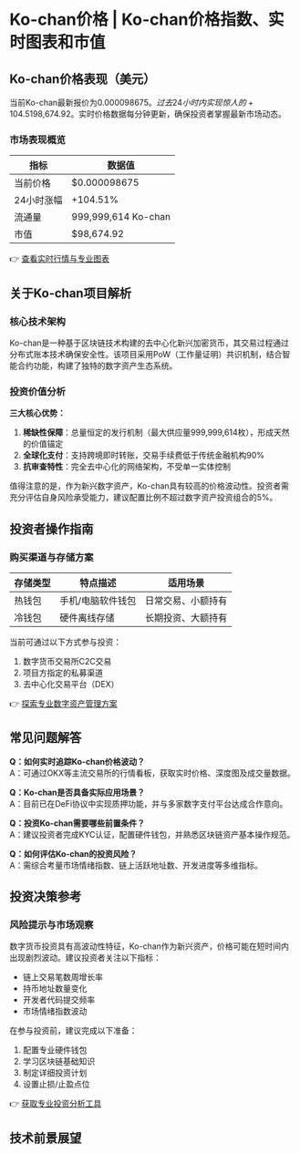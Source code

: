 # Ko-chan价格 | Ko-chan价格指数、实时图表和市值

## Ko-chan价格表现（美元）

当前Ko-chan最新报价为$0.000098675。过去24小时内实现惊人的+104.51%涨幅，流通量与最大供应量同为999,999,614枚，完全稀释市值达$98,674.92。实时价格数据每分钟更新，确保投资者掌握最新市场动态。

### 市场表现概览

| 指标         | 数据值               |
|--------------|----------------------|
| 当前价格     | $0.000098675         |
| 24小时涨幅   | +104.51%             |
| 流通量       | 999,999,614 Ko-chan  |
| 市值         | $98,674.92           |

👉 [查看实时行情与专业图表](https://bit.ly/okx_welcome)

## 关于Ko-chan项目解析

### 核心技术架构

Ko-chan是一种基于区块链技术构建的去中心化新兴加密货币，其交易过程通过分布式账本技术确保安全性。该项目采用PoW（工作量证明）共识机制，结合智能合约功能，构建了独特的数字资产生态系统。

### 投资价值分析

**三大核心优势：**
1. **稀缺性保障**：总量恒定的发行机制（最大供应量999,999,614枚），形成天然的价值锚定
2. **全球化支付**：支持跨境即时转账，交易手续费低于传统金融机构90%
3. **抗审查特性**：完全去中心化的网络架构，不受单一实体控制

值得注意的是，作为新兴数字资产，Ko-chan具有较高的价格波动性。投资者需充分评估自身风险承受能力，建议配置比例不超过数字资产投资组合的5%。

## 投资者操作指南

### 购买渠道与存储方案

| 存储类型 | 特点描述                  | 适用场景               |
|----------|---------------------------|------------------------|
| 热钱包   | 手机/电脑软件钱包         | 日常交易、小额持有     |
| 冷钱包   | 硬件离线存储              | 长期投资、大额持有     |

当前可通过以下方式参与投资：
1. 数字货币交易所C2C交易
2. 项目方指定的私募渠道
3. 去中心化交易平台（DEX）

👉 [探索专业数字资产管理方案](https://bit.ly/okx_welcome)

## 常见问题解答

**Q：如何实时追踪Ko-chan价格波动？**  
A：可通过OKX等主流交易所的行情看板，获取实时价格、深度图及成交量数据。

**Q：Ko-chan是否具备实际应用场景？**  
A：目前已在DeFi协议中实现质押功能，并与多家数字支付平台达成合作意向。

**Q：投资Ko-chan需要哪些前置条件？**  
A：建议投资者完成KYC认证，配置硬件钱包，并熟悉区块链资产基本操作规范。

**Q：如何评估Ko-chan的投资风险？**  
A：需综合考量市场情绪指数、链上活跃地址数、开发进度等多维指标。

## 投资决策参考

### 风险提示与市场观察

数字货币投资具有高波动性特征，Ko-chan作为新兴资产，价格可能在短时间内出现剧烈波动。建议投资者关注以下指标：
- 链上交易笔数周增长率
- 持币地址数量变化
- 开发者代码提交频率
- 市场情绪指数波动

在参与投资前，建议完成以下准备：
1. 配置专业硬件钱包
2. 学习区块链基础知识
3. 制定详细投资计划
4. 设置止损/止盈点位

👉 [获取专业投资分析工具](https://bit.ly/okx_welcome)

## 技术前景展望
